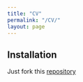 ```yaml
---
title: "CV"
permalink: "/CV/"
layout: page
---
```


## Installation

Just fork this [repository](https://jxx87.github.io/CV/CV_JXing.pdf)
